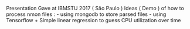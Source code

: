 Presentation Gave at IBMSTU 2017 ( São Paulo )
  Ideas ( Demo ) of how to process nmon files :
    - using mongodb to store parsed files
    - using Tensorflow + Simple linear regression to guess CPU utilization over time

